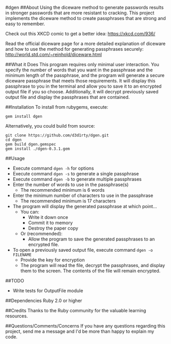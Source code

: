 #dgen
##About
Using the diceware method to generate passwords results in stronger passwords that are more resistant to cracking. This project implements the diceware method to create passphrases that are strong and easy to remember.

Check out this XKCD comic to get a better idea: https://xkcd.com/936/

Read the official diceware page for a more detailed explanation of diceware and how to use the method for generating passphrases securely: http://world.std.com/~reinhold/diceware.html

##What it Does
This program requires only minimal user interaction. You specify the number of words that you want in the passphrase and the minimum length of the passphrase, and the program will generate a secure diceware passphrase that meets those requirements. It will display this passphrase to you in the terminal and allow you to save it to an encrypted output file if you so choose. Additionally, it will decrypt previously saved output file and display the passphrases that are contained.

##Installation
To install from rubygems, execute:

`gem install dgen`

Alternatively, you could build from source:

```
git clone https://github.com/d3d1rty/dgen.git
cd dgen
gem build dgen.gemspec
gem install ./dgen-0.3.1.gem
```

##Usage
* Execute command `dgen -h` for options
* Execute command `dgen -s` to generate a single passphrase
* Execute command `dgen -b` to generate multiple passphrases
* Enter the number of words to use in the passphrase(s)
  * The recommended minimum is 6 words
* Enter the minimum number of characters to use in the passphrase
  * The recommended minimum is 17 characters
* The program will display the generated passphrase at which point...
  * You can:
    * Write it down once
    * Commit it to memory
    * Destroy the paper copy
  * Or (recommended):
    * Allow the program to save the generated passphrases to an encrypted file.
* To open a previously saved output file, execute command `dgen -o FILENAME`
    * Provide the key for encryption
    * The program will read the file, decrypt the passphrases, and display them to the screen. The contents of the file will remain encrypted.

##TODO
* Write tests for OutputFile module

##Dependencies
Ruby 2.0 or higher

##Credits
Thanks to the Ruby community for the valuable learning resources.

##Questions/Comments/Concerns
If you have any questions regarding this project, send me a message and I'd be more than happy to explain my code.

